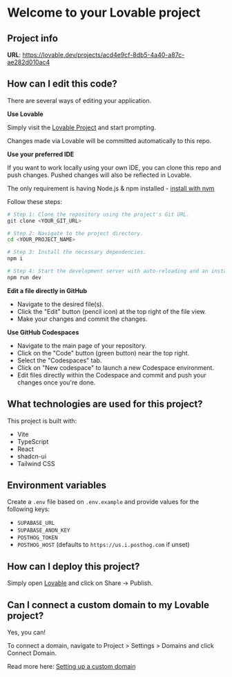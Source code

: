 # Welcome to your Lovable project

## Project info

**URL**: https://lovable.dev/projects/acd4e9cf-8db5-4a40-a87c-ae282d010ac4

## How can I edit this code?

There are several ways of editing your application.

**Use Lovable**

Simply visit the [Lovable Project](https://lovable.dev/projects/acd4e9cf-8db5-4a40-a87c-ae282d010ac4) and start prompting.

Changes made via Lovable will be committed automatically to this repo.

**Use your preferred IDE**

If you want to work locally using your own IDE, you can clone this repo and push changes. Pushed changes will also be reflected in Lovable.

The only requirement is having Node.js & npm installed - [install with nvm](https://github.com/nvm-sh/nvm#installing-and-updating)

Follow these steps:

```sh
# Step 1: Clone the repository using the project's Git URL.
git clone <YOUR_GIT_URL>

# Step 2: Navigate to the project directory.
cd <YOUR_PROJECT_NAME>

# Step 3: Install the necessary dependencies.
npm i

# Step 4: Start the development server with auto-reloading and an instant preview.
npm run dev
```

**Edit a file directly in GitHub**

- Navigate to the desired file(s).
- Click the "Edit" button (pencil icon) at the top right of the file view.
- Make your changes and commit the changes.

**Use GitHub Codespaces**

- Navigate to the main page of your repository.
- Click on the "Code" button (green button) near the top right.
- Select the "Codespaces" tab.
- Click on "New codespace" to launch a new Codespace environment.
- Edit files directly within the Codespace and commit and push your changes once you're done.

## What technologies are used for this project?

This project is built with:

- Vite
- TypeScript
- React
- shadcn-ui
- Tailwind CSS

## Environment variables

Create a `.env` file based on `.env.example` and provide values for the following keys:

- `SUPABASE_URL`
- `SUPABASE_ANON_KEY`
- `POSTHOG_TOKEN`
- `POSTHOG_HOST` (defaults to `https://us.i.posthog.com` if unset)

## How can I deploy this project?

Simply open [Lovable](https://lovable.dev/projects/acd4e9cf-8db5-4a40-a87c-ae282d010ac4) and click on Share -> Publish.

## Can I connect a custom domain to my Lovable project?

Yes, you can!

To connect a domain, navigate to Project > Settings > Domains and click Connect Domain.

Read more here: [Setting up a custom domain](https://docs.lovable.dev/tips-tricks/custom-domain#step-by-step-guide)
